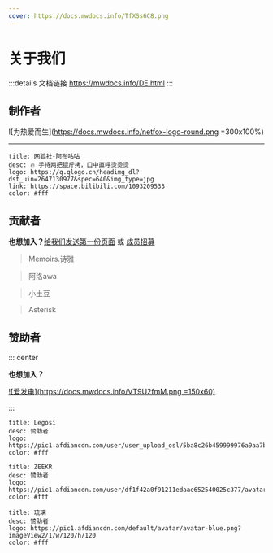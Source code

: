 ```yaml
---
cover: https://docs.mwdocs.info/TfXSs6C8.png
---
```


# 关于我们

:::details 文档链接
https://mwdocs.info/DE.html
:::

## 制作者 <Badge text="网狐社" type="danger" />

![为热爱而生](https://docs.mwdocs.info/netfox-logo-round.png =300x100%)

---

```component VPCard
title: 网狐社-阿布咕咕
desc: 🔥 手持两把锟斤拷，口中直呼烫烫烫
logo: https://q.qlogo.cn/headimg_dl?dst_uin=2647130977&spec=640&img_type=jpg
link: https://space.bilibili.com/1093209533
color: #fff
```

## 贡献者

**也想加入？**[给我们发送第一份页面](demo/info.md) 或 <Badge text="推荐" type="info" /> [成员招募](md.md)

>Memoirs.诗雅
>><Badge text="贡献者" type="danger" /><Badge text="现代战舰大事件v2024 编写成员" type="warning" />

>阿洛awa
>><Badge text="贡献者" type="danger" /><Badge text="具体贡献记录已丢失" type="warning" />

>小土豆
>><Badge text="贡献者" type="danger" /><Badge text="具体贡献记录已丢失" type="warning" />

>Asterisk
>><Badge text="贡献者" type="danger" /><Badge text="具体贡献记录已丢失" type="warning" />

## 赞助者

::: center

**也想加入？**

[![爱发电](https://docs.mwdocs.info/VT9U2fmM.png =150x60)](https://afdian.net/order/create?plan_id=2bf62f5ebc1811ed9c3f5254001e7c00&product_type=0&month=1)

:::

```component VPCard
title: Legosi
desc: 赞助者
logo: https://pic1.afdiancdn.com/user/user_upload_osl/5ba8c26b459999976a9aa7b87d6a73c2_w132_h132_s3.jpeg
color: #fff
```

```component VPCard
title: ZEEKR
desc: 赞助者
logo: https://pic1.afdiancdn.com/user/df1f42a0f91211edaae652540025c377/avatar/4a48252ad415043ebd1942d03786fdfd_w640_h640_s116.jpg
color: #fff
```

```component VPCard
title: 琉璃
desc: 赞助者
logo: https://pic1.afdiancdn.com/default/avatar/avatar-blue.png?imageView2/1/w/120/h/120
color: #fff
```
